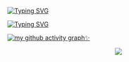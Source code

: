 [![Typing SVG](https://readme-typing-svg.herokuapp.com?font=Fira+Code&weight=500&size=22&duration=4000&color=4081F7&center=%E7%9C%9F%E7%9A%84&vCenter=%E7%9C%9F%E7%9A%84&multiline=true&repeat=%E7%9C%9F%E7%9A%84&random=%E9%94%99%E8%AF%AF%E7%9A%84&width=350&height=40&lines=Welcom+to+my+repository+%E2%9D%A4%EF%B8%8F)](https://git.io/typing-svg)

[![Typing SVG](https://readme-typing-svg.herokuapp.com?font=Fira+Code&weight=500&size=22&duration=4000&color=4081F7&center=%E7%9C%9F%E7%9A%84&vCenter=%E7%9C%9F%E7%9A%84&multiline=true&repeat=%E7%9C%9F%E7%9A%84&random=%E9%94%99%E8%AF%AF%E7%9A%84&width=550&height=40&lines=Personal+project%2C+want+to+download%3F+No+%F0%9F%9A%AB)](https://git.io/typing-svg)

[![my github activity graph✨](https://github-readme-activity-graph.vercel.app/graph?username=youkei-zzz&theme=github)](https://github.com/youkei-zzz/github-readme-activity-graph)

<div align="center"><img src="https://cdn.jsdelivr.net/gh/utour-love/utour/assets/github-contribution-grid-snake.svg" ></div>
